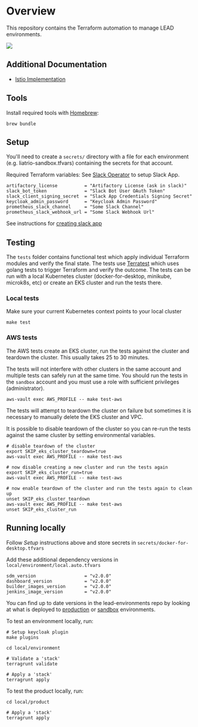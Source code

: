 # Overview
This repository contains the Terraform automation to manage LEAD environments.

![](./docs/lead-architecture.png)

## Additional Documentation

- [Istio Implementation](docs/istio-implementation.md)

## Tools
Install required tools with [Homebrew](https://brew.sh/):

```
brew bundle
```

## Setup

You'll need to create a `secrets/` directory with a file for each environment (e.g. liatrio-sandbox.tfvars) containing the secrets for that account.

Required Terraform variables: See [Slack Operator](https://github.com/liatrio/lead-sdm-operators/tree/master/operator-slack) to setup Slack App.

```shell
artifactory_license          = "Artifactory License (ask in slack)"
slack_bot_token              = "Slack Bot User OAuth Token"
slack_client_signing_secret  = "Slack App Credentials Signing Secret"
keycloak_admin_password      = "Keycloak Admin Password"
prometheus_slack_channel     = "Some Slack Channel"
prometheus_slack_webhook_url = "Some Slack Webhook Url"
```

See instructions for [creating slack app](https://github.com/liatrio/lead-sdm-operators/tree/master/operator-slack)

## Testing

The `tests` folder contains functional test which apply individual Terraform modules and verify the final state. The tests use [Terratest](https://terratest.gruntwork.io/) which uses golang tests to trigger Terraform and verify the outcome. The tests can be run with a local Kubernetes cluster (docker-for-desktop, minikube, microk8s, etc) or create an EKS cluster and run the tests there.

### Local tests

Make sure your current Kubernetes context points to your local cluster
```shell
make test
```

### AWS tests

The AWS tests create an EKS cluster, run the tests against the cluster and teardown the cluster. This usually takes 25 to 30 minutes. 

The tests will not interfere with other clusters in the same account and multiple tests can safely run at the same time. You should run the tests in the `sandbox` account and you must use a role with sufficient privileges (administrator).

```shell
aws-vault exec AWS_PROFILE -- make test-aws
```

The tests will attempt to teardown the cluster on failure but sometimes it is necessary to manually delete the EKS cluster and VPC.

It is possible to disable teardown of the cluster so you can re-run the tests against the same cluster by setting environmental variables.

```
# disable teardown of the cluster
export SKIP_eks_cluster_teardown=true
aws-vault exec AWS_PROFILE -- make test-aws

# now disable creating a new cluster and run the tests again
export SKIP_eks_cluster_run=true
aws-vault exec AWS_PROFILE -- make test-aws

# now enable teardown of the cluster and run the tests again to clean up
unset SKIP_eks_cluster_teardown
aws-vault exec AWS_PROFILE -- make test-aws
unset SKIP_eks_cluster_run
```

## Running locally

Follow _Setup_ instructions above and store secrets in `secrets/docker-for-desktop.tfvars`

Add these additional dependency versions in `local/environment/local.auto.tfvars`

```shell
sdm_version                  = "v2.0.0"
dashboard_version            = "v2.0.0"
builder_images_version       = "v2.0.0"
jenkins_image_version        = "v2.0.0"
```

You can find up to date versions in the lead-environments repo by looking at what is deployed to [production](https://github.com/liatrio/lead-environments/blob/master/aws/liatrio-prod/terragrunt.hcl) or [sandbox](https://github.com/liatrio/lead-environments/blob/master/aws/liatrio-sandbox/terragrunt.hcl) environments.

To test an environment locally, run:

```shell
# Setup keycloak plugin
make plugins
```

```shell
cd local/environment

# Validate a 'stack'
terragrunt validate

# Apply a 'stack' 
terragrunt apply
```

To test the product locally, run:

```shell
cd local/product

# Apply a 'stack' 
terragrunt apply
```

